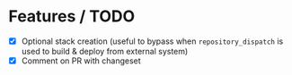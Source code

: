 # Features / TODO

- [x] Optional stack creation (useful to bypass when `repository_dispatch` is used to build & deploy from external system)
- [x] Comment on PR with changeset
